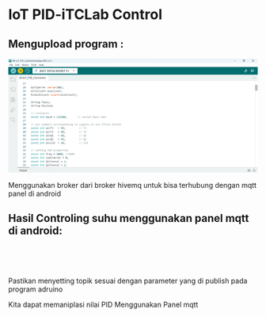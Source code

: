 
# IoT PID-iTCLab Control

## Mengupload program  :

<p>
  <img src="https://github.com/subaaaiii/Mikrokontroller/blob/main/IoT%20PID-iTCLab%20Control/program.png" alt="" class="img-responsive" width="700">
</p>
<p>Menggunakan broker dari broker hivemq untuk bisa terhubung dengan mqtt panel di android</p>

## Hasil Controling suhu menggunakan panel mqtt di android:

<p>
  <img src="https://github.com/subaaaiii/Mikrokontroller/blob/main/IoT%20PID-iTCLab%20Monitor/panel.jpg" alt="" class="img-responsive" width="400">
</p>
<p>
  <img src="https://github.com/subaaaiii/Mikrokontroller/blob/main/IoT%20PID-iTCLab%20Monitor/panel2.jpg" alt="" class="img-responsive" width="400">
</p
<p>Pastikan menyetting topik sesuai dengan parameter yang di publish pada program adruino</p>
<p>Kita dapat memaniplasi nilai PID Menggunakan Panel mqtt</p>



